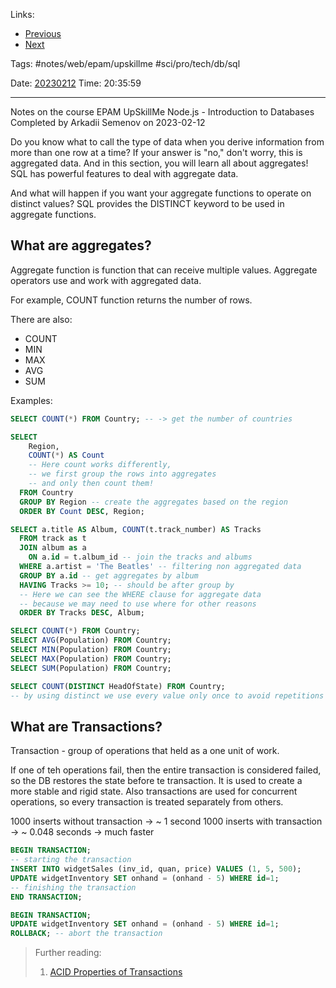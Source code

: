   
Links:

- [Previous](05%20Data%20types.md)
- [Next](07%20Triggers%20Sub-selects%20and%20Views.md)

Tags: #notes/web/epam/upskillme #sci/pro/tech/db/sql

Date: [20230212](../../../../../200%20Diary/205%20Day/20230212.md)
Time: 20:35:59
_____

Notes on the course EPAM UpSkillMe Node.js - Introduction to Databases
Completed by Arkadii Semenov on 2023-02-12

Do you know what to call the type of data when you derive information from more than one row at a time?
If your answer is "no," don't worry, this is aggregated data. And in this section, you will learn all about aggregates! SQL has powerful features to deal with aggregate data.

And what will happen if you want your aggregate functions to operate on distinct values? SQL provides the DISTINCT keyword to be used in aggregate functions.

## What are aggregates?

Aggregate function is function that can receive multiple values. Aggregate operators use and work with aggregated data.

For example, COUNT function returns the number of rows.

There are also:

- COUNT
- MIN
- MAX
- AVG
- SUM

Examples:

```sql
SELECT COUNT(*) FROM Country; -- -> get the number of countries

SELECT
    Region,
    COUNT(*) AS Count
    -- Here count works differently,
    -- we first group the rows into aggregates
    -- and only then count them!
  FROM Country
  GROUP BY Region -- create the aggregates based on the region
  ORDER BY Count DESC, Region;

SELECT a.title AS Album, COUNT(t.track_number) AS Tracks
  FROM track as t
  JOIN album as a
    ON a.id = t.album_id -- join the tracks and albums
  WHERE a.artist = 'The Beatles' -- filtering non aggregated data
  GROUP BY a.id -- get aggregates by album
  HAVING Tracks >= 10; -- should be after group by
  -- Here we can see the WHERE clause for aggregate data
  -- because we may need to use where for other reasons
  ORDER BY Tracks DESC, Album;

SELECT COUNT(*) FROM Country;
SELECT AVG(Population) FROM Country;
SELECT MIN(Population) FROM Country;
SELECT MAX(Population) FROM Country;
SELECT SUM(Population) FROM Country;

SELECT COUNT(DISTINCT HeadOfState) FROM Country;
-- by using distinct we use every value only once to avoid repetitions
```

## What are Transactions?

Transaction - group of operations that held as a one unit of work.

If one of teh operations fail, then the entire transaction is considered failed, so the DB restores the state before te transaction.
It is used to create a more stable and rigid state. Also transactions are used for concurrent operations, so every transaction is treated separately from others.

1000 inserts without transaction -> ~ 1 second
1000 inserts with transaction -> ~ 0.048 seconds -> much faster

```sql
BEGIN TRANSACTION;
-- starting the transaction
INSERT INTO widgetSales (inv_id, quan, price) VALUES (1, 5, 500);
UPDATE widgetInventory SET onhand = (onhand - 5) WHERE id=1;
-- finishing the transaction
END TRANSACTION;

BEGIN TRANSACTION;
UPDATE widgetInventory SET onhand = (onhand - 5) WHERE id=1;
ROLLBACK; -- abort the transaction
```

> Further reading:
>
> 1. [ACID Properties of Transactions](https://www.ibm.com/docs/en/cics-ts/5.4?topic=processing-acid-properties-transactions)
